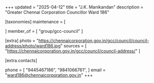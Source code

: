+++
updated = "2025-04-12"
title = "J.K. Manikandan"
description = "Greater Chennai Corporation Councillor Ward 186"

[taxonomies]
maintenance = [

]
member_of = [
    "group/gcc-council"
]

[extra]
photo = "https://chennaicorporation.gov.in/gcc/council/council-address/photo/ward186.jpg"
sources = [
    "https://chennaicorporation.gov.in/gcc/council/council-address/"
]

[extra.contacts]

phone = [
    "9445467186",
    "9841066761",
    ]
email = "ward186@chennaicorporation.gov.in"
+++
